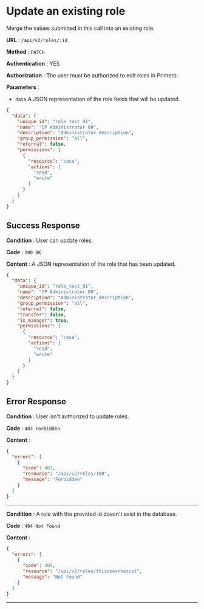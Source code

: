 # Update an existing role

Merge the values submitted in this call into an existing role.

**URL** : `/api/v2/roles/:id`

**Method** : `PATCH`

**Authentication** : YES

**Authorization** : The user must be authorized to edit roles in Primero.

**Parameters** :

* `data` A JSON representation of the role fields that will be updated.

```json
{
  "data": {
    "unique_id": "role_test_01",
    "name": "CP Administrator 00",
    "description": "Administrator_description",
    "group_permission": "all",
    "referral": false,
    "permissions": [
      {
        "resource": "case",
        "actions": [
          "read",
          "write"
        ]
      }
    ]
  }
}
```

## Success Response

**Condition** : User can update roles.

**Code** : `200 OK`

**Content** : A JSON representation of the role that has been updated.

```json
{
  "data": {
    "unique_id": "role_test_01",
    "name": "CP Administrator 00",
    "description": "Administrator_description",
    "group_permission": "all",
    "referral": false,
    "transfer": false,
    "is_manager": true,
    "permissions": [
      {
        "resource": "case",
        "actions": [
          "read",
          "write"
        ]
      }
    ]
  }
}
```

## Error Response

**Condition** : User isn't authorized to update roles.

**Code** : `403 Forbidden`

**Content** :

```json
{
  "errors": [
    {
      "code": 403,
      "resource": "/api/v2/roles/100",
      "message": "Forbidden"
    }
  ]
}
```

---

**Condition** : A role with the provided id doesn't exist in the database.

**Code** : `404 Not Found`

**Content** :

```json
{
  "errors": [
    {
      "code": 404,
      "resource": "/api/v2/roles/thisdoesntexist",
      "message": "Not Found"
    }
  ]
}
```

---